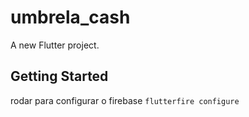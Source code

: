 # umbrela_cash

A new Flutter project.

## Getting Started

rodar para configurar o firebase
```flutterfire configure```

